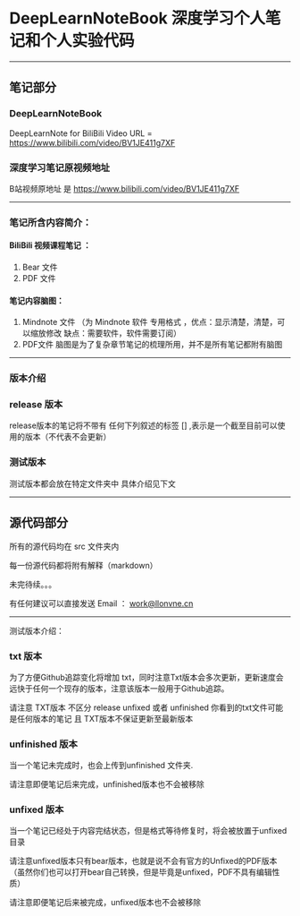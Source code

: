 # DeepLearnNoteBook 深度学习个人笔记和个人实验代码
---
## 笔记部分
### DeepLearnNoteBook
DeepLearnNote for BiliBili Video URL = https://www.bilibili.com/video/BV1JE411g7XF

### 深度学习笔记原视频地址
B站视频原地址 是 https://www.bilibili.com/video/BV1JE411g7XF

---

### 笔记所含内容简介：

#### BiliBili 视频课程笔记 ：
1. Bear 文件
2. PDF 文件

#### 笔记内容脑图：
1. Mindnote 文件 （为 Mindnote 软件 专用格式 ，优点：显示清楚，清楚，可以缩放修改 缺点：需要软件，软件需要订阅）
2. PDF文件 
脑图是为了复杂章节笔记的梳理所用，并不是所有笔记都附有脑图

---

### 版本介绍

### release 版本
release版本的笔记将不带有 任何下列叙述的标签 [] ,表示是一个截至目前可以使用的版本（不代表不会更新）

### 测试版本
测试版本都会放在特定文件夹中
具体介绍见下文

---

## 源代码部分

所有的源代码均在 src 文件夹内

每一份源代码都将附有解释（markdown）

未完待续。。。

有任何建议可以直接发送 Email ： work@llonvne.cn

---

测试版本介绍：


### txt 版本
为了方便Github追踪变化将增加 txt，同时注意Txt版本会多次更新，更新速度会远快于任何一个现存的版本，注意该版本一般用于Github追踪。

请注意 TXT版本 不区分 release unfixed 或者 unfinished 你看到的txt文件可能是任何版本的笔记
且 TXT版本不保证更新至最新版本

### unfinished 版本
当一个笔记未完成时，也会上传到unfinished 文件夹.

请注意即便笔记后来完成，unfinished版本也不会被移除

### unfixed 版本
当一个笔记已经处于内容完结状态，但是格式等待修复时，将会被放置于unfixed目录

请注意unfixed版本只有bear版本，也就是说不会有官方的Unfixed的PDF版本 （虽然你们也可以打开bear自己转换，但是毕竟是unfixed，PDF不具有编辑性质）

请注意即便笔记后来被完成，unfixed版本也不会被移除
